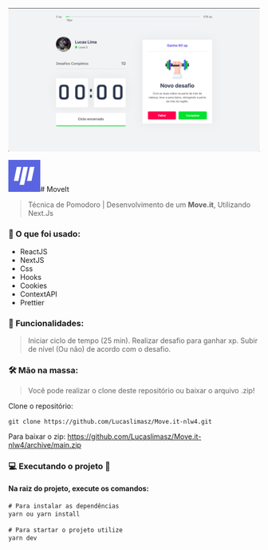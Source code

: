 <p align="center">
  <img src="wallpaper.jpg" alt="MoveIt" />
</p>

<img src='/favicon.png'/># MoveIt 

> Técnica de Pomodoro | Desenvolvimento de um **Move.it**, Utilizando Next.Js 

### 📄 O que foi usado:

- ReactJS
- NextJS
- Css
- Hooks
- Cookies
- ContextAPI
- Prettier

### 🎯 Funcionalidades:

>  Iniciar ciclo de tempo (25 min).
>  Realizar desafio para ganhar xp.
>  Subir de nível (Ou não) de acordo com o desafio.

### 🛠 Mão na massa:

> Você pode realizar o clone deste repositório ou baixar o arquivo .zip!

Clone o repositório:

````
git clone https://github.com/Lucaslimasz/Move.it-nlw4.git
````

Para baixar o zip: https://github.com/Lucaslimasz/Move.it-nlw4/archive/main.zip

### 💻 Executando o projeto 🚀

#### Na raiz do projeto, execute os comandos:

````
# Para instalar as dependências
yarn ou yarn install

# Para startar o projeto utilize
yarn dev
````

